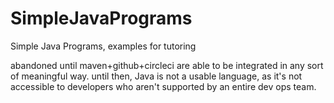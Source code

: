 # SimpleJavaPrograms
Simple Java Programs, examples for tutoring


abandoned until maven+github+circleci are able to be integrated in any sort of meaningful way.
until then, Java is not a usable language,
as it's not accessible to developers who aren't supported by an entire dev ops team.

